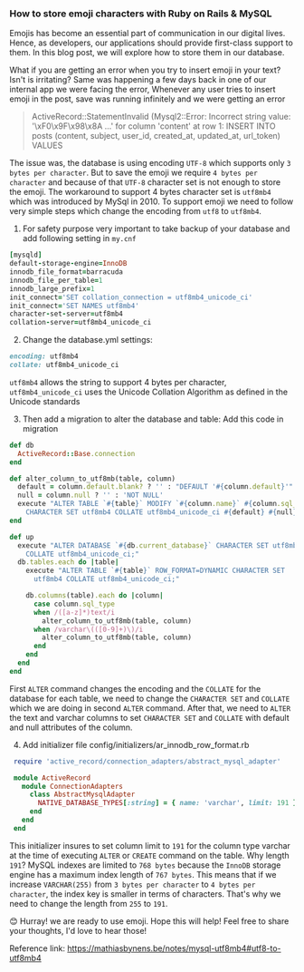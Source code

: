 ### How to store emoji characters with Ruby on Rails & MySQL

Emojis has become an essential part of communication in our digital lives. Hence, as developers, our applications should provide first-class support to them. In this blog post, we will explore how to store them in our database.

What if you are getting an error when you try to insert emoji in your text? Isn't is irritating? Same was happening a few days back in one of our internal app we were facing the error, Whenever any user tries to insert emoji in the post, save was running infinitely and we were getting an error

> ActiveRecord::StatementInvalid (Mysql2::Error: Incorrect string value: '\xF0\x9F\x98\x8A ...' for column 'content' at row 1: INSERT INTO posts (content, subject, user_id, created_at, updated_at, url_token) VALUES

The issue was, the database is using encoding `UTF-8` which supports only `3 bytes per character`. But to save the emoji we require `4 bytes per character` and because of that `UTF-8` character set is not enough to store the emoji. The workaround to support 4 bytes character set is `utf8mb4` which was introduced by MySql in 2010. To support emoji we need to follow very simple steps which change the encoding from `utf8` to `utf8mb4`.

1. For safety purpose very important to take backup of your database and add following setting in `my.cnf`

```ruby
[mysqld]
default-storage-engine=InnoDB
innodb_file_format=barracuda
innodb_file_per_table=1
innodb_large_prefix=1
init_connect='SET collation_connection = utf8mb4_unicode_ci'
init_connect='SET NAMES utf8mb4'
character-set-server=utf8mb4
collation-server=utf8mb4_unicode_ci
```

2. Change the database.yml settings:
```ruby
encoding: utf8mb4
collate: utf8mb4_unicode_ci
```

`utf8mb4` allows the string to support 4 bytes per character,
`utf8mb4_unicode_ci` uses the Unicode Collation Algorithm as defined in the Unicode standards

3. Then add a migration to alter the database and table: Add this code in migration
```ruby
def db
  ActiveRecord::Base.connection
end

def alter_column_to_utf8mb(table, column)
  default = column.default.blank? ? '' : "DEFAULT '#{column.default}'"
  null = column.null ? '' : 'NOT NULL'
  execute "ALTER TABLE `#{table}` MODIFY `#{column.name}` #{column.sql_type.upcase}
    CHARACTER SET utf8mb4 COLLATE utf8mb4_unicode_ci #{default} #{null};"
end

def up
  execute "ALTER DATABASE `#{db.current_database}` CHARACTER SET utf8mb4
    COLLATE utf8mb4_unicode_ci;"
  db.tables.each do |table|
    execute "ALTER TABLE `#{table}` ROW_FORMAT=DYNAMIC CHARACTER SET
      utf8mb4 COLLATE utf8mb4_unicode_ci;"

    db.columns(table).each do |column|
      case column.sql_type
      when /([a-z]*)text/i
        alter_column_to_utf8mb(table, column)
      when /varchar\(([0-9]+)\)/i
        alter_column_to_utf8mb(table, column)
      end
    end
  end
end
```

First `ALTER` command changes the encoding and the `COLLATE` for the database for each table, we need to change the `CHARACTER SET` and `COLLATE` which we are doing in second `ALTER` command. After that, we need to `ALTER` the text and varchar columns to set `CHARACTER SET` and `COLLATE` with default and null attributes of the column.

4. Add initializer file config/initializers/ar_innodb_row_format.rb
```ruby
 require 'active_record/connection_adapters/abstract_mysql_adapter'

 module ActiveRecord
   module ConnectionAdapters
     class AbstractMysqlAdapter
       NATIVE_DATABASE_TYPES[:string] = { name: 'varchar', limit: 191 }
     end
   end
 end
```

This initializer insures to set column limit to `191` for the column type varchar at the time of executing `ALTER` or `CREATE` command on the table. Why length `191`? MySQL indexes are limited to `768 bytes` because the `InnoDB` storage engine has a maximum index length of `767 bytes`. This means that if we increase `VARCHAR(255)` from `3 bytes per character` to `4 bytes per character`, the index key is smaller in terms of characters. That's why we need to change the length from `255` to `191`.

😊 Hurray! we are ready to use emoji. Hope this will help! Feel free to share your thoughts, I'd love to hear those!

Reference link: https://mathiasbynens.be/notes/mysql-utf8mb4#utf8-to-utf8mb4
